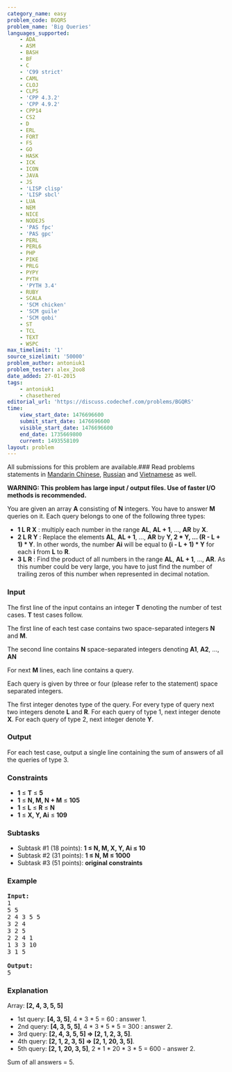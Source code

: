 ```yaml
---
category_name: easy
problem_code: BGQRS
problem_name: 'Big Queries'
languages_supported:
    - ADA
    - ASM
    - BASH
    - BF
    - C
    - 'C99 strict'
    - CAML
    - CLOJ
    - CLPS
    - 'CPP 4.3.2'
    - 'CPP 4.9.2'
    - CPP14
    - CS2
    - D
    - ERL
    - FORT
    - FS
    - GO
    - HASK
    - ICK
    - ICON
    - JAVA
    - JS
    - 'LISP clisp'
    - 'LISP sbcl'
    - LUA
    - NEM
    - NICE
    - NODEJS
    - 'PAS fpc'
    - 'PAS gpc'
    - PERL
    - PERL6
    - PHP
    - PIKE
    - PRLG
    - PYPY
    - PYTH
    - 'PYTH 3.4'
    - RUBY
    - SCALA
    - 'SCM chicken'
    - 'SCM guile'
    - 'SCM qobi'
    - ST
    - TCL
    - TEXT
    - WSPC
max_timelimit: '1'
source_sizelimit: '50000'
problem_author: antoniuk1
problem_tester: alex_2oo8
date_added: 27-01-2015
tags:
    - antoniuk1
    - chasethered
editorial_url: 'https://discuss.codechef.com/problems/BGQRS'
time:
    view_start_date: 1476696600
    submit_start_date: 1476696600
    visible_start_date: 1476696600
    end_date: 1735669800
    current: 1493558109
layout: problem
---
```

All submissions for this problem are available.###  Read problems statements in [Mandarin Chinese](http://www.codechef.com/download/translated/OCT16/mandarin/BGQRS.pdf), [Russian](http://www.codechef.com/download/translated/OCT16/russian/BGQRS.pdf) and [Vietnamese](http://www.codechef.com/download/translated/OCT16/vietnamese/BGQRS.pdf) as well.

**WARNING: This problem has large input / output files. Use of faster I/O methods is recommended.**

You are given an array **A** consisting of **N** integers. You have to answer **M** queries on it. Each query belongs to one of the following three types:

- **1 L R X** : multiply each number in the range **AL**, **AL + 1**, ..., **AR** by **X**.
- **2 L R Y** : Replace the elements **AL**, **AL + 1**, ..., **AR** by **Y, 2 \* Y, ... (R - L + 1) \* Y**. In other words, the number **Ai** will be equal to **(i - L + 1) \* Y** for each **i** from **L** to **R**.
- **3 L R** : Find the product of all numbers in the range **AL**, **AL + 1**, ..., **AR**. As this number could be very large, you have to just find the number of trailing zeros of this number when represented in decimal notation.

### Input

The first line of the input contains an integer **T** denoting the number of test cases. **T** test cases follow.

The first line of each test case contains two space-separated integers **N** and **M**.

The second line contains **N** space-separated integers denoting **A1**, **A2**, ..., **AN**

For next **M** lines, each line contains a query.

Each query is given by three or four (please refer to the statement) space separated integers.

The first integer denotes type of the query. For every type of query next two integers denote **L** and **R**. For each query of type 1, next integer denote **X**. For each query of type 2, next integer denote **Y**.

### Output

For each test case, output a single line containing the sum of answers of all the queries of type 3.

### Constraints

- **1** ≤ **T** ≤ **5**
- **1** ≤ **N, M, N + M**  ≤ **105**
- **1** ≤ **L** ≤ **R** ≤ **N**
- **1** ≤ **X, Y, Ai** ≤ **109**

### Subtasks

- Subtask #1 (18 points): **1 ≤ **N, M, X, Y, Ai** ≤ 10**
- Subtask #2 (31 points): **1 ≤ **N, M** ≤ 1000**
- Subtask #3 (51 points): **original constraints**

### Example

<pre><b>Input:</b>
1
5 5
2 4 3 5 5
3 2 4
3 2 5
2 2 4 1
1 3 3 10
3 1 5

<b>Output:</b>
5
</pre>
### Explanation

Array: **\[2, 4, 3, 5, 5\]**

- 1st query: **\[4, 3, 5\]**, 4 \* 3 \* 5 = 60 : answer 1.
- 2nd query: **\[4, 3, 5, 5\]**, 4 \* 3 \* 5 \* 5 = 300 : answer 2.
- 3rd query: **\[2, 4, 3, 5, 5\] =&gt; \[2, 1, 2, 3, 5\]**.
- 4th query: **\[2, 1, 2, 3, 5\] =&gt; \[2, 1, 20, 3, 5\]**.
- 5th query: **\[2, 1, 20, 3, 5\]**, 2 \* 1 \* 20 \* 3 \* 5 = 600 - answer 2.

Sum of all answers = 5.
